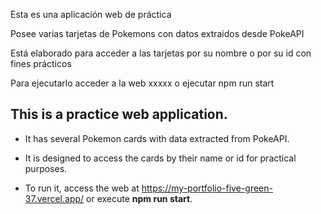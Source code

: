 Esta es una aplicación web de práctica

Posee varias tarjetas de Pokemons con datos extraidos desde PokeAPI

Está elaborado para acceder a las tarjetas por su nombre o por su id con fines prácticos

Para ejecutarlo acceder a la web xxxxx o ejecutar npm run start


## This is a practice web application.

* It has several Pokemon cards with data extracted from PokeAPI.

* It is designed to access the cards by their name or id for practical purposes.

* To run it, access the web at https://my-portfolio-five-green-37.vercel.app/ or execute __npm run start__.
